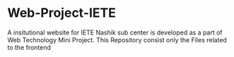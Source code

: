 # Web-Project-IETE
A insitutional website for IETE Nashik sub center is developed as a part of Web Technology Mini Project. This Repository consist only the Files related to the frontend
